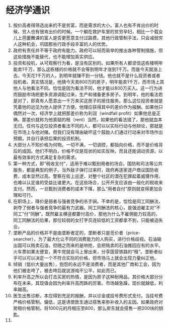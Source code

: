 # 经济学通识

1. 按价高者得筛选出来的不是贫富，而是需求的大小。富人也有不肯出价的时候，穷人也有很肯出价的时候。一个躺在救护车里的贫穷孕妇，相比一个载女儿上芭蕾舞课的富人是否更愿意支付过路费。其他行政管制手法，只会减弱穷人这种机会，巩固那些行政手段丰富的人的优势。
2. 政府有责任并不等于政府有能力。政府可以轻而易举的推出各种管制措施，但这些措施不能替代，也不能增加真实供应。
3. 投资和投机，从可观察行为看，是没有区别的。如果所有人都坚信这栋楼明年能卖1千万，那么这栋楼的价格就不会等到明年才涨到1千万。而是今天就涨上去。今天花1千万的人，到明年就赚不到一分钱。他也就不是什么投资者或者投机者。真实情况是，他猜今天卖800万的房子，明年能卖1千万，而市场上其他人与他看法不同。恰恰是因为看法不同，他才能以800万买入。这一行为进而鼓励市场把更多资源调配过来，生产和储备更多房子。到明年，他的看法若是对了，即真有人愿意出一千万来买这房子的居住服务。那么这位投资者就是凭着他的远见为他人提供了方便。他理应获得其中的差价作为报酬。如果他只偶然对一次，经济学上就把那差价称为利润（windfall profit）如果他总是正确，那差价就称为他禀赋的租（rent）当然，如果他的看法错了，那他就血本无归。任何与这位投资者看法不同的人，都可以以实际行动与他辩论，那就是在市场上与他对赌。但我们没有理由破坏这个鼓励人们通过行动来对市场作出预期，并自行承担后果的投资机制。
4. 大部分人不知价格为何物。一切不满，一切调控，都指向价格，而不是价格背后的成因。他们不明白，价格不仅是现状的如实反映，而且还能调动资源，以最有效率的方式满足复杂的需求。
5. 第一种方式，即“税收支付”，适用于难以甄别用者的场合。国防和司法等公共服务，都是典型的例子。当外敌子弹打过来时，政府再逐家逐户商议国防收费，成本显然过高。警察在街上巡逻，对整个社区的潜在犯罪起着威慑作用，也难以认定谁的受益比谁更大。在这些场合，公开开支应该由一般化的税收来支付。然而，一旦甄别消费者的成本下降，那么“用者自付”原则就变得更加合理和可行。
6. 在职场上，降价是弱者与强者竞争的杀手锏。不幸的是，恰恰是同工同酬法，剥夺了弱者与强者竞争的最有力武器。同工同酬法的核心，是强迫雇主对“不同工”付“同酬”。既然雇主横竖都要付高价，那他为什么不雇佣能力较高的，同工同酬法的后果，那位较弱的女打字员连较低的工资都拿不到，只能被迫失业。
7. 垄断产品的价格并不是由垄断者定的，垄断者只是觅价者（price-searcher），为了最大化让不同的消费能力的人购买，进行价格歧视。石油输出国可以贱卖石油，但随之而来的是哄抢，会把贱卖的石油推回应有的水平。火车票如果太便宜，黄牛党就会马上冒出来，分享国营铁路的“租”。垄断者似乎可以可以决定一个不符合实际的价格，但市场马上就会出现力量纠正他。
8. 倾销（低价大量出售），抱怨的永远不是消费者，而是其他厂商和工会，因为他们被击垮了，被击垮后就说游戏不公平，如此而已。
9. 利率升高之所以会打击买房的热情，是因为房子这种耐用品，其价格大部分分布在未来，其现值会因为利率升高而跌的厉害。市场越急躁，现价就越低，利率越高。
10. 医生出售诊断，本应得到充足的报酬，并以诊金或挂号费形式支付。当挂号费严格价格管制，偏低，这是诱使医生通过搭售来弥补收入的主因。如果政府对房租价格管制，将1000元的月租压至800，那么房东就会搭售一把200块的钥匙。
11. 
